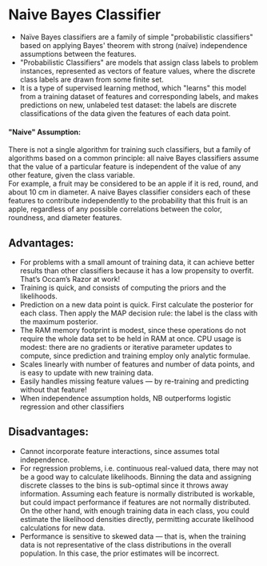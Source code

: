 # Naive Bayes Classifier

  * Naïve Bayes classifiers are a family of simple "probabilistic classifiers" based on applying Bayes' theorem with strong (naïve) independence assumptions between the features. 
  * "Probabilistic Classifiers" are models that assign class labels to problem instances, represented as vectors of feature values, where the discrete class labels are drawn from some finite set.
  * It is a type of supervised learning method, which "learns" this model from a training dataset of features and corresponding labels, and makes predictions on new, unlabeled test dataset: the labels are discrete classifications of the data given the features of each data point.

#### "Naive" Assumption:
There is not a single algorithm for training such classifiers, but a family of algorithms based on a common principle: all naive Bayes classifiers assume that the value of a particular feature is independent of the value of any other feature, given the class variable.\
For example, a fruit may be considered to be an apple if it is red, round, and about 10 cm in diameter. A naive Bayes classifier considers each of these features to contribute independently to the probability that this fruit is an apple, regardless of any possible correlations between the color, roundness, and diameter features.

## Advantages:
  * For problems with a small amount of training data, it can achieve better results than other classifiers because it has a low propensity to overfit. That’s Occam’s Razor at work!
  * Training is quick, and consists of computing the priors and the likelihoods.
  * Prediction on a new data point is quick. First calculate the posterior for each class. Then apply the MAP decision rule: the label is the class with the maximum posterior.
  * The RAM memory footprint is modest, since these operations do not require the whole data set to be held in RAM at once.
CPU usage is modest: there are no gradients or iterative parameter updates to compute, since prediction and training employ only analytic formulae.
  * Scales linearly with number of features and number of data points, and is easy to update with new training data.
  * Easily handles missing feature values — by re-training and predicting without that feature!
  * When independence assumption holds, NB outperforms logistic regression and other classifiers
## Disadvantages:
  * Cannot incorporate feature interactions, since assumes total independence.
  * For regression problems, i.e. continuous real-valued data, there may not be a good way to calculate likelihoods. Binning the data and assigning discrete classes to the bins is sub-optimal since it throws away information. Assuming each feature is normally distributed is workable, but could impact performance if features are not normally distributed. On the other hand, with enough training data in each class, you could estimate the likelihood densities directly, permitting accurate likelihood calculations for new data.
  * Performance is sensitive to skewed data — that is, when the training data is not representative of the class distributions in the overall population. In this case, the prior estimates will be incorrect.
